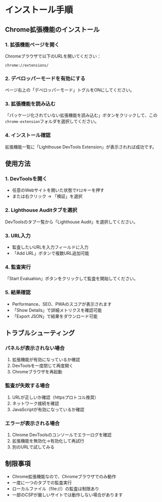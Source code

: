 # インストール手順

## Chrome拡張機能のインストール

### 1. 拡張機能ページを開く
Chromeブラウザで以下のURLを開いてください：
```
chrome://extensions/
```

### 2. デベロッパーモードを有効にする
ページ右上の「デベロッパーモード」トグルをONにしてください。

### 3. 拡張機能を読み込む
「パッケージ化されていない拡張機能を読み込む」ボタンをクリックして、この`chrome-extension`フォルダを選択してください。

### 4. インストール確認
拡張機能一覧に「Lighthouse DevTools Extension」が表示されれば成功です。

## 使用方法

### 1. DevToolsを開く
- 任意のWebサイトを開いた状態で`F12`キーを押す
- または右クリック → 「検証」を選択

### 2. Lighthouse Auditタブを選択
DevToolsのタブ一覧から「Lighthouse Audit」を選択してください。

### 3. URL入力
- 監査したいURLを入力フィールドに入力
- 「Add URL」ボタンで複数URL追加可能

### 4. 監査実行
「Start Evaluation」ボタンをクリックして監査を開始してください。

### 5. 結果確認
- Performance、SEO、PWAのスコアが表示されます
- 「Show Details」で詳細メトリクスを確認可能
- 「Export JSON」で結果をダウンロード可能

## トラブルシューティング

### パネルが表示されない場合
1. 拡張機能が有効になっているか確認
2. DevToolsを一度閉じて再度開く
3. Chromeブラウザを再起動

### 監査が失敗する場合
1. URLが正しいか確認（httpsプロトコル推奨）
2. ネットワーク接続を確認
3. JavaScriptが有効になっているか確認

### エラーが表示される場合
1. Chrome DevToolsのコンソールでエラーログを確認
2. 拡張機能を無効化→有効化して再試行
3. 別のURLで試してみる

## 制限事項
- Chrome拡張機能なので、Chromeブラウザでのみ動作
- 一度に一つのタブでの監査実行
- ローカルファイル（file://）の監査は制限あり
- 一部のCSPが厳しいサイトでは動作しない場合があります